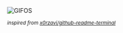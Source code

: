 <div align="justify">
<picture>
    <source media="(prefers-color-scheme: dark)" srcset="https://i.ibb.co/2N0gQm2/output-gif.gif">
    <source media="(prefers-color-scheme: light)" srcset="https://i.ibb.co/2N0gQm2/output-gif.gif">
    <img alt="GIFOS" src="https://i.ibb.co/2N0gQm2/output-gif.gif">
</picture>

<sub><i>inspired from [x0rzavi/github-readme-terminal](https://github.com/x0rzavi/github-readme-terminal)</i></sub>

</div>

<!-- Image deletion URL: https://ibb.co/dgsGq19/190f7f07a4253943321b3c1184dd6c5e -->